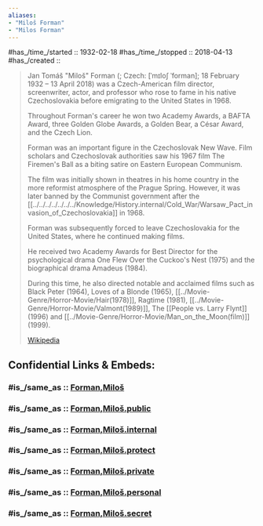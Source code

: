 ```yaml
---
aliases:
- "Miloš Forman"
- "Milos Forman"
---
```


#has_/time_/started :: 1932-02-18 
#has_/time_/stopped  :: 2018-04-13  
#has_/created :: 

> Jan Tomáš "Miloš" Forman (; Czech: [ˈmɪloʃ ˈforman]; 18 February 1932 – 13 April 2018) 
> was a Czech-American film director, screenwriter, actor, and professor 
> who rose to fame in his native Czechoslovakia 
> before emigrating to the United States in 1968. 
> 
> Throughout Forman's career he won two Academy Awards, a BAFTA Award, 
> three Golden Globe Awards, a Golden Bear, a César Award, and the Czech Lion.
>
> Forman was an important figure in the Czechoslovak New Wave. 
> Film scholars and Czechoslovak authorities saw his 1967 film The Firemen's Ball 
> as a biting satire on Eastern European Communism. 
> 
> The film was initially shown in theatres in his home country 
> in the more reformist atmosphere of the Prague Spring. 
> However, it was later banned by the Communist government 
> after the [[../../../../../../../Knowledge/History.internal/Cold_War/Warsaw_Pact_invasion_of_Czechoslovakia]] in 1968. 
> 
> Forman was subsequently forced to leave Czechoslovakia for the United States, 
> where he continued making films.
>
> He received two Academy Awards for Best Director for the psychological drama 
> One Flew Over the Cuckoo's Nest (1975) and the biographical drama Amadeus (1984). 
> 
> During this time, he also directed notable and acclaimed films such as Black Peter (1964), 
> Loves of a Blonde (1965), [[../Movie-Genre/Horror-Movie/Hair(1978)]], Ragtime (1981), [[../Movie-Genre/Horror-Movie/Valmont(1989)]], 
> The [[People vs. Larry Flynt]] (1996) and [[../Movie-Genre/Horror-Movie/Man_on_the_Moon(film)]] (1999).
>
> [Wikipedia](https://en.wikipedia.org/wiki/Milo%C5%A1%20Forman)


## Confidential Links & Embeds: 

### #is_/same_as :: [Forman,Miloš](/_Standards/Society/Communication/Media/Movie/Movie-Genre/Movie-Director/Forman,Miloš.md) 

### #is_/same_as :: [Forman,Miloš.public](/_public/Society/Communication/Media/Movie/Movie-Genre/Movie-Director/Forman,Miloš.public.md) 

### #is_/same_as :: [Forman,Miloš.internal](/_internal/Society/Communication/Media/Movie/Movie-Genre/Movie-Director/Forman,Miloš.internal.md) 

### #is_/same_as :: [Forman,Miloš.protect](/_protect/Society/Communication/Media/Movie/Movie-Genre/Movie-Director/Forman,Miloš.protect.md) 

### #is_/same_as :: [Forman,Miloš.private](/_private/Society/Communication/Media/Movie/Movie-Genre/Movie-Director/Forman,Miloš.private.md) 

### #is_/same_as :: [Forman,Miloš.personal](/_personal/Society/Communication/Media/Movie/Movie-Genre/Movie-Director/Forman,Miloš.personal.md) 

### #is_/same_as :: [Forman,Miloš.secret](/_secret/Society/Communication/Media/Movie/Movie-Genre/Movie-Director/Forman,Miloš.secret.md)

